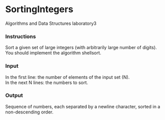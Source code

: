# SortingIntegers

Algorithms and Data Structures laboratory3

### Instructions
Sort a given set of large integers (with arbitrarily large number of digits). You should implement the algorithm shellsort.

### Input
In the first line: the number of elements of the input set (N).<br/>
In the next N lines: the numbers to sort.

### Output
Sequence of numbers, each separated by a newline character, sorted in a non-descending order.
